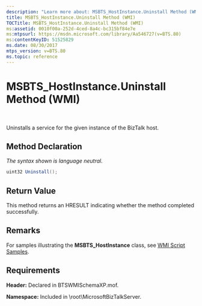 ```yaml
---
description: "Learn more about: MSBTS_HostInstance.Uninstall Method (WMI)"
title: MSBTS_HostInstance.Uninstall Method (WMI)
TOCTitle: MSBTS_HostInstance.Uninstall Method (WMI)
ms:assetid: 0010f00a-252d-4ced-8a4c-bc315bf84e7e
ms:mtpsurl: https://msdn.microsoft.com/library/Aa546727(v=BTS.80)
ms:contentKeyID: 51525829
ms.date: 08/30/2017
mtps_version: v=BTS.80
ms.topic: reference
---
```


# MSBTS\_HostInstance.Uninstall Method (WMI)

 

Uninstalls a service for the given instance of the BizTalk host.

## Method Declaration

*The syntax shown is language neutral.*

```C#
uint32 Uninstall();  
```

## Return Value

This method returns an HRESULT indicating whether the method completed successfully.

## Remarks

For samples illustrating the **MSBTS\_HostInstance** class, see [WMI Script Samples](wmi-script-samples.md).

## Requirements

**Header:** Declared in BTSWMISchemaXP.mof.

**Namespace:** Included in \\root\\MicrosoftBizTalkServer.

